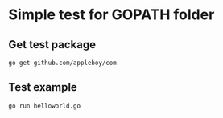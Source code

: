# Simple test for GOPATH folder

## Get test package
```
go get github.com/appleboy/com
```

## Test example
```
go run helloworld.go
```